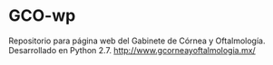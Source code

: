 # GCO-wp
Repositorio para página web del Gabinete de Córnea y Oftalmología.
Desarrollado en Python 2.7. 
http://www.gcorneayoftalmologia.mx/
